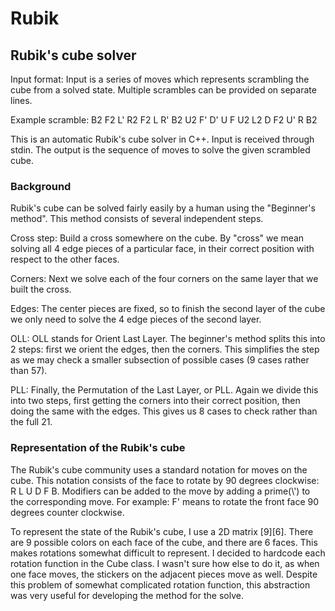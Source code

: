 # Rubik
<h2>Rubik's cube solver</h2>

Input format:
Input is a series of moves which represents scrambling the cube from a solved state. Multiple scrambles can be provided on separate lines.

Example scramble:
B2 F2 L' R2 F2 L R' B2 U2 F' D' U F U2 L2 D F2 U' R B2


This is an automatic Rubik's cube solver in C++.
Input is received through stdin.
The output is the sequence of moves to solve the given scrambled cube.

<h3>Background</h3>
Rubik's cube can be solved fairly easily by a human using the "Beginner's method". This method consists of several independent steps.

Cross step:
Build a cross somewhere on the cube. By "cross" we mean solving all 4 edge pieces of a particular face, in their correct position with respect to the other faces.

Corners:
Next we solve each of the four corners on the same layer that we built the cross.

Edges: The center pieces are fixed, so to finish the second layer of the cube we only need to solve the 4 edge pieces of the second layer.

OLL: OLL stands for Orient Last Layer. The beginner's method splits this into 2 steps: first we orient the edges, then the corners. This simplifies the step as we may check a smaller subsection of possible cases (9 cases rather than 57).

PLL: Finally, the Permutation of the Last Layer, or PLL. Again we divide this into two steps, first getting the corners into their correct position, then doing the same with the edges. This gives us 8 cases to check rather than the full 21.

<h3>Representation of the Rubik's cube</h3>
The Rubik's cube community uses a standard notation for moves on the cube. This notation consists of the face to rotate by 90 degrees clockwise: R L U D F B. Modifiers can be added to the move by adding a prime(\') to
the corresponding move. For example: F' means to rotate the front face 90 degrees counter clockwise.

To represent the state of the Rubik's cube, I use a 2D matrix [9][6]. There are 9 possible colors on each face of the cube, and there are 6 faces. This makes rotations somewhat difficult to represent.
I decided to hardcode each rotation function in the Cube class. I wasn't sure how else to do it, as when one face moves, the stickers on the adjacent pieces move as well. Despite this problem of somewhat complicated rotation function, this abstraction was very useful for developing the method for the solve.
